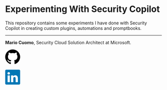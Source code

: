 # Experimenting With Security Copilot

This repository contains some experiments I have done with Security Copilot in creating custom plugins, automations and promptbooks.

---

**Mario Cuomo**, Security Cloud Solution Architect at Microsoft.<br>


[github]: https://www.linkedin.com/in/mariocuomo/
[![Buy me a Donut](https://github.com/mariocuomo/Experimenting-With-Security-Copilot/blob/main/img/github.svg)][github] 

[linkedin]: https://github.com/mariocuomo
[![Buy me a Donut](https://github.com/mariocuomo/Experimenting-With-Security-Copilot/blob/main/img/linkedin.svg)][linkedin] 

